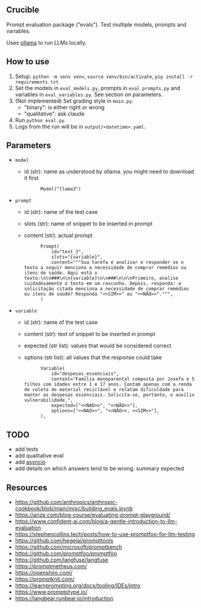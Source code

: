 ## Crucible

Prompt evaluation package ("evals"). Test multiple models, prompts and variables.

Uses [ollama](https://github.com/ollama/ollama-python) to run LLMs locally.

## How to use

1. Setup: `python -m venv venv`, `source venv/bin/activate`, `pip install -r requirements.txt`
1. Set the models in `eval_models.py`, prompts in `eval_prompts.py` and variables in `eval_variables.py`. See section on parameters.
1. (Not implemented) Set grading style in `main.py`.
    - "binary": is either right or wrong
    - "qualitative": ask claude
1. Run `python eval.py`.
1. Logs from the run will be in `output/<datetime>.yaml`.

## Parameters

-   `model`

    -   id (str): name as understood by ollama. you might need to download it first

                  Model("llama3")

-   `prompt`

    -   id (str): name of the test case
    -   slots (str): name of snippet to be inserted in prompt
    -   content (str): actual prompt

                  Prompt(
                      id="test_3",
                      slots="{variable}",
                      content="""Sua tarefa é analisar e responder se o texto a seguir menciona a necessidade de comprar remédios ou itens de saúde. Aqui está o texto:\n\n###\n\n{variable}\n\n###\n\n\nPrimeiro, analise cuidadosamente o texto em um rascunho. Depois, responda: a solicitação citada menciona a necessidade de comprar remédios ou itens de saúde? Responda "<<SIM>>" ou "<<NÃO>>".""",
                  )

-   `variable`

    -   id (str): name of the test case
    -   content (str): text of snippet to be inserted in prompt
    -   expected (str list): values that would be considered correct
    -   options (str list): all values that the response could take

                  Variable(
                      id="despesas_essenciais",
                      content="Família monoparental composta por Josefa e 5 filhos com idades entre 1 e 17 anos. Contam apenas com a renda de coleta de material reciclável e relatam dificuldade para manter as despesas essenciais. Solicita-se, portanto, o auxílio vulnerabilidade.",
                      expected=["<<NAO>>", "<<NÃO>>"],
                      options=["<<NAO>>", "<<NÃO>>, <<SIM>>"],
                  ),

## TODO

-   add tests
-   add qualitative eval
-   add [asyncio](https://github.com/ollama/ollama-python?tab=readme-ov-file#async-client)
-   add details on which answers tend to be wrong. summary expected

## Resources

-   https://github.com/anthropics/anthropic-cookbook/blob/main/misc/building_evals.ipynb
-   https://arize.com/blog-course/evaluating-prompt-playground/
-   https://www.confident-ai.com/blog/a-gentle-introduction-to-llm-evaluation
-   https://stephencollins.tech/posts/how-to-use-promptfoo-for-llm-testing
-   https://github.com/hegelai/prompttools
-   https://github.com/microsoft/promptbench
-   https://github.com/promptfoo/promptfoo
-   https://github.com/langfuse/langfuse
-   https://promptmetheus.com/
-   https://openshiro.com/
-   https://promptknit.com/
-   https://learnprompting.org/docs/tooling/IDEs/intro
-   https://www.promptotype.io/
-   https://langbear.runbear.io/introduction
